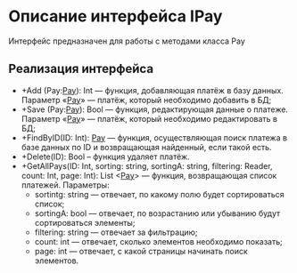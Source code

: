 # Описание интерфейса IPay
Интерфейс предназначен для работы с методами класса Pay

## Реализация интерфейса
* +Add (Pay:[Pay](https://github.com/To4ilko1/tattoo-parlor/blob/master/docs/Pay.md "объект класса Pay")): Int — функция, добавляющая платёж в базу данных. Параметр «[Pay](https://github.com/To4ilko1/tattoo-parlor/blob/master/docs/Pay.md "объект класса Pay")» — платёж, который необходимо добавить в БД;
* +Save (Pay:[Pay](https://github.com/To4ilko1/tattoo-parlor/blob/master/docs/Pay.md "объект класса Pay")): Bool — функция, редактирующая данные о платеже. Параметр «[Pay](https://github.com/To4ilko1/tattoo-parlor/blob/master/docs/Pay.md "объект класса Pay")» — платёж, который необходимо редактировать в БД;
* +FindByID(ID: Int): [Pay](https://github.com/To4ilko1/tattoo-parlor/blob/master/docs/Pay.md "объект класса Pay") — функция, осуществляющая поиск платежа в базе данных по ID и возвращающая найденный, если такой есть.
* +Delete(ID): Bool – функция удаляет платёж.
* +GetAllPays(ID: Int, sorting: string, sortingA: string, filtering: Reader, count: Int, page: Int): List <[Pay](https://github.com/To4ilko1/tattoo-parlor/blob/master/docs/Pay.md "объект класса Pay")> — функция, возвращающая список платежей.
Параметры: 
	* sortintg: string — отвечает, по какому полю будет сортироваться список;
	* sortingA: bool — отвечает, по возрастанию или убыванию будут сортироваться элементы;
	* filtering: string — отвечает за фильтрацию;
	* count: int — отвечает, сколько элементов необходимо показать;
	* page: int — отвечает, с какой страницы начинать поиск элементов.